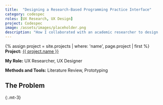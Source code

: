 ```yaml
---
title:  "Designing a Research-Based Programming Practice Interface"
category: codespec
roles: [UX Research, UX Design]
project: Codespec
image: /assets/images/placeholder.png
description: "How I collaborated with an academic researcher to design Codespec's most central feature."
---
```

{% assign project = site.projects | where: 'name', page.project | first %}
**Project:** <a href="{{ project.url }}" class="text--link">{{ project.name }}</a>

**My Role:** UX Researcher, UX Designer

**Methods and Tools:** Literature Review, Prototyping

## The Problem
{:.mt-3}